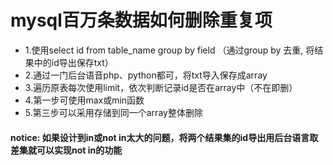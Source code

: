 # mysql百万条数据如何删除重复项

* 1.使用select id from table_name group by field （通过group by 去重, 将结果中的id导出保存txt）
* 2.通过一门后台语音php、python都可，将txt导入保存成array
* 3.遍历原表每次使用limit，依次判断记录id是否在array中（不在即删）
* 4.第一步可使用max或min函数
* 5.第三步可以采用存储到同一个array整体删除

#### notice: 如果设计到in或not in太大的问题，将两个结果集的id导出用后台语言取差集就可以实现not in的功能
